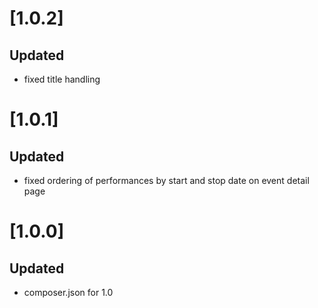 # [1.0.2]
## Updated
- fixed title handling

# [1.0.1]
## Updated
- fixed ordering of performances by start and stop date on event detail page

# [1.0.0]
## Updated
- composer.json for 1.0
